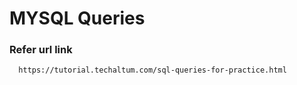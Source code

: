 # MYSQL Queries

### Refer url link
      https://tutorial.techaltum.com/sql-queries-for-practice.html
